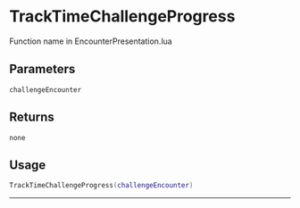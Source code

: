 # TrackTimeChallengeProgress
Function name in EncounterPresentation.lua
## Parameters
`challengeEncounter`
## Returns
`none`
## Usage
```lua
TrackTimeChallengeProgress(challengeEncounter)
```
---

